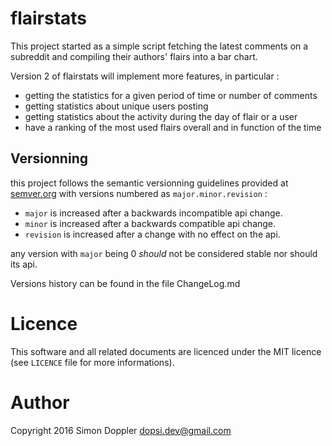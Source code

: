 flairstats
==========

This project started as a simple script fetching the latest comments
on a subreddit and compiling their authors' flairs into a bar chart.

Version 2 of flairstats will implement more features, in particular :

* getting the statistics for a given period of time or number of comments
* getting statistics about unique users posting
* getting statistics about the activity during the day of flair or a user
* have a ranking of the most used flairs overall and in function of the time

Versionning
-----------

this project follows the semantic versionning guidelines provided at
[semver.org](http://semver.org/) with versions numbered as 
`major.minor.revision` :

* `major` is increased after a backwards incompatible api change.
* `minor` is increased after a backwards compatible api change.
* `revision` is increased after a change with no effect on the api.

any version with `major` being 0 *should* not be considered stable nor
should its api.

Versions history can be found in the file ChangeLog.md

Licence
=======

This software and all related documents are licenced under the
MIT licence (see `LICENCE` file for more informations).

Author
======

Copyright 2016 Simon Doppler <dopsi.dev@gmail.com>
